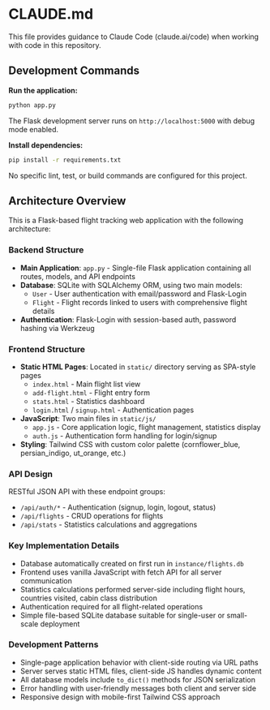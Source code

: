 # CLAUDE.md

This file provides guidance to Claude Code (claude.ai/code) when working with code in this repository.

## Development Commands

**Run the application:**
```bash
python app.py
```
The Flask development server runs on `http://localhost:5000` with debug mode enabled.

**Install dependencies:**
```bash
pip install -r requirements.txt
```

No specific lint, test, or build commands are configured for this project.

## Architecture Overview

This is a Flask-based flight tracking web application with the following architecture:

### Backend Structure
- **Main Application**: `app.py` - Single-file Flask application containing all routes, models, and API endpoints
- **Database**: SQLite with SQLAlchemy ORM, using two main models:
  - `User` - User authentication with email/password and Flask-Login
  - `Flight` - Flight records linked to users with comprehensive flight details
- **Authentication**: Flask-Login with session-based auth, password hashing via Werkzeug

### Frontend Structure
- **Static HTML Pages**: Located in `static/` directory serving as SPA-style pages
  - `index.html` - Main flight list view
  - `add-flight.html` - Flight entry form  
  - `stats.html` - Statistics dashboard
  - `login.html` / `signup.html` - Authentication pages
- **JavaScript**: Two main files in `static/js/`
  - `app.js` - Core application logic, flight management, statistics display
  - `auth.js` - Authentication form handling for login/signup
- **Styling**: Tailwind CSS with custom color palette (cornflower_blue, persian_indigo, ut_orange, etc.)

### API Design
RESTful JSON API with these endpoint groups:
- `/api/auth/*` - Authentication (signup, login, logout, status)
- `/api/flights` - CRUD operations for flights  
- `/api/stats` - Statistics calculations and aggregations

### Key Implementation Details
- Database automatically created on first run in `instance/flights.db`
- Frontend uses vanilla JavaScript with fetch API for all server communication
- Statistics calculations performed server-side including flight hours, countries visited, cabin class distribution
- Authentication required for all flight-related operations
- Simple file-based SQLite database suitable for single-user or small-scale deployment

### Development Patterns
- Single-page application behavior with client-side routing via URL paths
- Server serves static HTML files, client-side JS handles dynamic content
- All database models include `to_dict()` methods for JSON serialization
- Error handling with user-friendly messages both client and server side
- Responsive design with mobile-first Tailwind CSS approach